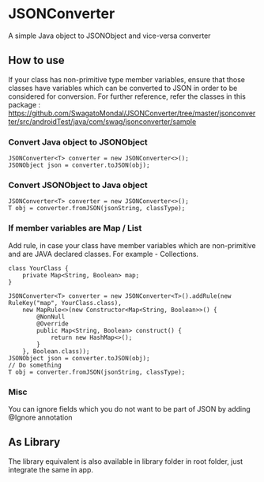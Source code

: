 # JSONConverter
A simple Java object to JSONObject and vice-versa converter

## How to use
If your class has non-primitive type member variables, ensure that those classes have variables which can be
converted to JSON in order to be considered for conversion. For further reference, refer the classes in this package :
https://github.com/SwagatoMondal/JSONConverter/tree/master/jsonconverter/src/androidTest/java/com/swag/jsonconverter/sample
### Convert Java object to JSONObject
```
JSONConverter<T> converter = new JSONConverter<>();
JSONObject json = converter.toJSON(obj);
```
### Convert JSONObject to Java object
```
JSONConverter<T> converter = new JSONConverter<>();
T obj = converter.fromJSON(jsonString, classType);
```
### If member variables are Map / List
Add rule, in case your class have member variables which are non-primitive and are JAVA declared classes. For example - Collections.
```
class YourClass {
    private Map<String, Boolean> map;
}

JSONConverter<T> converter = new JSONConverter<T>().addRule(new RuleKey("map", YourClass.class),
    new MapRule<>(new Constructor<Map<String, Boolean>>() {
        @NonNull
        @Override
        public Map<String, Boolean> construct() {
            return new HashMap<>();
        }
    }, Boolean.class));
JSONObject json = converter.toJSON(obj);
// Do something
T obj = converter.fromJSON(jsonString, classType);
```
### Misc
You can ignore fields which you do not want to be part of JSON by adding @Ignore annotation

## As Library
The library equivalent is also available in library folder in root folder, just integrate the same in app.
